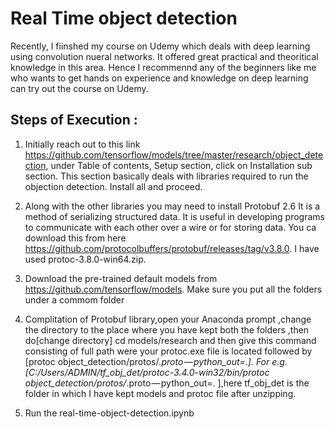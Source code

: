 # Real Time object detection 

Recently, I fiinshed my course on Udemy which deals with  deep learning using convolution nueral networks. It offered great practical and theoritical knowledge in this area. Hence I recommennd any of the beginners like me who wants to get hands on experience and knowledge on deep learning can try out the course on Udemy.

##  Steps of Execution : 

1. Initially reach out to this link https://github.com/tensorflow/models/tree/master/research/object_detection, under Table of contents, Setup section, click on Installation sub section.
This section basically deals with libraries required to run the objection detection. Install all and proceed.

2. Along with the other libraries you may need to install Protobuf 2.6 
It is a method of serializing structured data. It is useful in developing programs to communicate with each other over a wire or for storing data. You ca download this from here https://github.com/protocolbuffers/protobuf/releases/tag/v3.8.0.  I have used protoc-3.8.0-win64.zip.

3. Download the pre-trained default models from  https://github.com/tensorflow/models. Make sure you put all the folders under a commom folder


4. Complitation of Protobuf library,open your Anaconda prompt ,change the directory to the place where you have kept both the folders ,then do[change directory] cd models/research and then give this command consisting of full path were your protoc.exe file is located followed by [protoc object_detection/protos/*.proto — python_out=.].
For e.g. [C:/Users/ADMIN/tf_obj_det/protoc-3.4.0-win32/bin/protoc object_detection/protos/*.proto — python_out=. ],here tf_obj_det is the folder in which I have kept models and protoc file after unzipping.

5. Run the real-time-object-detection.ipynb 
